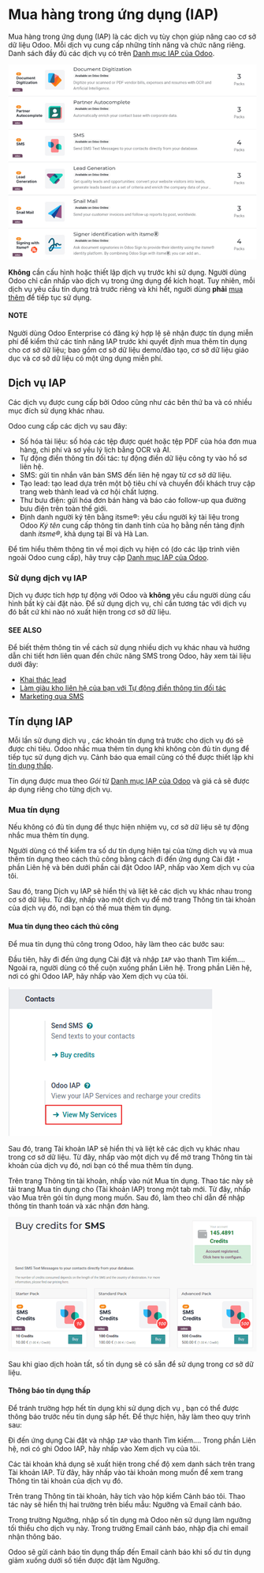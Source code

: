 # Mua hàng trong ứng dụng (IAP)

Mua hàng trong ứng dụng (IAP) là các dịch vụ tùy chọn giúp nâng cao cơ sở dữ liệu Odoo. Mỗi dịch vụ cung cấp những tính năng và chức năng riêng. Danh sách đầy đủ các dịch vụ có trên [Danh mục IAP của Odoo](https://iap.odoo.com/iap/all-in-app-services).

![Danh mục IAP với nhiều dịch vụ khác nhau có sẵn trên IAP.Odoo.com.](../../.gitbook/assets/iap.png)

**Không** cần cấu hình hoặc thiết lập dịch vụ  trước khi sử dụng. Người dùng Odoo chỉ cần nhấp vào dịch vụ trong ứng dụng để kích hoạt. Tuy nhiên, mỗi dịch vụ yêu cầu tín dụng trả trước riêng và khi hết, người dùng **phải** [mua thêm](#iap-buying-credits) để tiếp tục sử dụng.

#### NOTE
Người dùng Odoo Enterprise có đăng ký hợp lệ sẽ nhận được tín dụng miễn phí để kiểm thử các tính năng IAP trước khi quyết định mua thêm tín dụng cho cơ sở dữ liệu; bao gồm cơ sở dữ liệu demo/đào tạo, cơ sở dữ liệu giáo dục và cơ sở dữ liệu có một ứng dụng miễn phí.

<a id="in-app-purchase-portal"></a>

## Dịch vụ IAP

Các dịch vụ  được cung cấp bởi Odoo cũng như các bên thứ ba và có nhiều mục đích sử dụng khác nhau.

Odoo cung cấp các dịch vụ  sau đây:

- Số hóa tài liệu: số hóa các tệp được quét hoặc tệp PDF của hóa đơn mua hàng, chi phí và sơ yếu lý lịch bằng OCR và AI.
- Tự động điền thông tin đối tác: tự động điền dữ liệu công ty vào hồ sơ liên hệ.
- SMS: gửi tin nhắn văn bản SMS đến liên hệ ngay từ cơ sở dữ liệu.
- Tạo lead: tạo lead dựa trên một bộ tiêu chí và chuyển đổi khách truy cập trang web thành lead và cơ hội chất lượng.
- Thư bưu điện: gửi hóa đơn bán hàng và báo cáo follow-up qua đường bưu điện trên toàn thế giới.
- Định danh người ký tên bằng itsme®️: yêu cầu người ký tài liệu trong Odoo *Ký tên* cung cấp thông tin danh tính của họ bằng nền tảng định danh *itsme®*, khả dụng tại Bỉ và Hà Lan.

Để tìm hiểu thêm thông tin về mọi dịch vụ hiện có (do các lập trình viên ngoài Odoo cung cấp), hãy truy cập [Danh mục IAP của Odoo](https://iap.odoo.com/iap/all-in-app-services).

### Sử dụng dịch vụ IAP

Dịch vụ  được tích hợp tự động với Odoo và **không** yêu cầu người dùng cấu hình bất kỳ cài đặt nào. Để sử dụng dịch vụ, chỉ cần tương tác với dịch vụ đó bất cứ khi nào nó xuất hiện trong cơ sở dữ liệu.

#### SEE ALSO
Để biết thêm thông tin về cách sử dụng nhiều dịch vụ  khác nhau và hướng dẫn chi tiết hơn liên quan đến chức năng SMS trong Odoo, hãy xem tài liệu dưới đây:

- [Khai thác lead](../sales/crm/acquire_leads/lead_mining.md)
- [Làm giàu kho liên hệ của bạn với Tự động điền thông tin đối tác](../sales/crm/optimize/partner_autocomplete.md)
- [Marketing qua SMS](../marketing/sms_marketing.md)

<a id="in-app-purchase-credits"></a>

## Tín dụng IAP

Mỗi lần sử dụng dịch vụ , các khoản tín dụng trả trước cho dịch vụ đó sẽ được chi tiêu. Odoo nhắc mua thêm tín dụng khi không còn đủ tín dụng để tiếp tục sử dụng dịch vụ. Cảnh báo qua email cũng có thể được thiết lập khi [tín dụng thấp](#in-app-purchase-low-credits).

Tín dụng được mua theo *Gói* từ [Danh mục IAP của Odoo](https://iap.odoo.com/iap/all-in-app-services) và giá cả sẽ được áp dụng riêng cho từng dịch vụ.

<a id="iap-buying-credits"></a>

### Mua tín dụng

Nếu không có đủ tín dụng để thực hiện nhiệm vụ, cơ sở dữ liệu sẽ tự động nhắc mua thêm tín dụng.

Người dùng có thể kiểm tra số dư tín dụng hiện tại của từng dịch vụ và mua thêm tín dụng theo cách thủ công bằng cách đi đến ứng dụng Cài đặt ‣ phần Liên hệ và bên dưới phần cài đặt Odoo IAP, nhấp vào Xem dịch vụ của tôi.

Sau đó, trang Dịch vụ IAP sẽ hiển thị và liệt kê các dịch vụ  khác nhau trong cơ sở dữ liệu. Từ đây, nhấp vào một dịch vụ  để mở trang Thông tin tài khoản của dịch vụ đó, nơi bạn có thể mua thêm tín dụng.

#### Mua tín dụng theo cách thủ công

Để mua tín dụng thủ công trong Odoo, hãy làm theo các bước sau:

Đầu tiên, hãy đi đến ứng dụng Cài đặt và nhập `IAP` vào thanh Tìm kiếm.... Ngoài ra, người dùng có thể cuộn xuống phần Liên hệ. Trong phần Liên hệ, nơi có ghi Odoo IAP, hãy nhấp vào Xem dịch vụ của tôi.

![Ứng dụng Cài đặt hiển thị tiêu đề Odoo IAP và nút Xem dịch vụ của tôi.](../../.gitbook/assets/view-services.png)

Sau đó, trang Tài khoản IAP sẽ hiển thị và liệt kê các dịch vụ  khác nhau trong cơ sở dữ liệu. Từ đây, nhấp vào một dịch vụ  để mở trang Thông tin tài khoản của dịch vụ đó, nơi bạn có thể mua thêm tín dụng.

Trên trang Thông tin tài khoản, nhấp vào nút Mua tín dụng. Thao tác này sẽ tải trang Mua tín dụng cho (Tài khoản IAP) trong một tab mới. Từ đây, nhấp vào Mua trên gói tín dụng mong muốn. Sau đó, làm theo chỉ dẫn để nhập thông tin thanh toán và xác nhận đơn hàng.

![Trang dịch vụ SMS trên IAP.Odoo.com có ​​bốn gói tín dụng có thể mua.](../../.gitbook/assets/buy-pack.png)

Sau khi giao dịch hoàn tất, số tín dụng sẽ có sẵn để sử dụng trong cơ sở dữ liệu.

<a id="in-app-purchase-low-credits"></a>

#### Thông báo tín dụng thấp

Để tránh trường hợp hết tín dụng khi sử dụng dịch vụ , bạn có thể được thông báo trước nếu tín dụng sắp hết. Để thực hiện, hãy làm theo quy trình sau:

Đi đến ứng dụng Cài đặt và nhập `IAP` vào thanh Tìm kiếm.... Trong phần Liên hệ, nơi có ghi Odoo IAP, hãy nhấp vào Xem dịch vụ của tôi.

Các tài khoản  khả dụng sẽ xuất hiện trong chế độ xem danh sách trên trang Tài khoản IAP. Từ đây, hãy nhấp vào tài khoản  mong muốn để xem trang Thông tin tài khoản của dịch vụ đó.

Trên trang Thông tin tài khoản, hãy tích vào hộp kiểm Cảnh báo tôi. Thao tác này sẽ hiển thị hai trường trên biểu mẫu: Ngưỡng và Email cảnh báo.

Trong trường Ngưỡng, nhập số tín dụng mà Odoo nên sử dụng làm ngưỡng tối thiểu cho dịch vụ này. Trong trường Email cảnh báo, nhập địa chỉ email nhận thông báo.

Odoo sẽ gửi cảnh báo tín dụng thấp đến Email cảnh báo khi số dư tín dụng giảm xuống dưới số tiền được đặt làm Ngưỡng.
